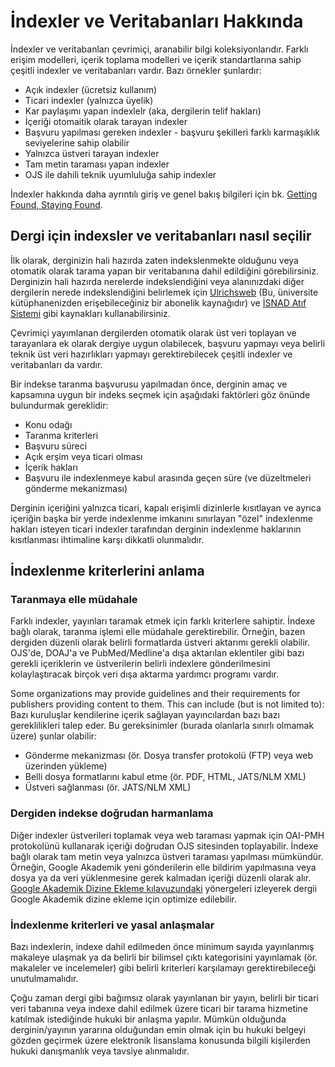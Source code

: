 # İndexler ve Veritabanları Hakkında

İndexler ve veritabanları çevrimiçi, aranabilir bilgi koleksiyonlarıdır. Farklı erişim modelleri, içerik toplama modelleri ve içerik standartlarına sahip çeşitli indexler ve veritabanları vardır. Bazı örnekler şunlardır:

* Açık indexler (ücretsiz kullanım)
* Ticari indexler (yalnızca üyelik)
* Kar paylaşımı yapan indexlelr (aka, dergilerin telif hakları)
* İçeriği otomaitik olarak tarayan indexler
* Başvuru yapılması gereken indexler - başvuru şekilleri farklı karmaşıklık seviyelerine sahip olabilir
* Yalnızca üstveri tarayan indexler
* Tam metin taraması yapan indexler
* OJS ile dahili teknik uyumluluğa sahip indexler

İndexler hakkında daha ayrıntılı giriş ve genel bakış bilgileri için bk. [Getting Found, Staying Found](https://docs.pkp.sfu.ca/getting-found-staying-found/en/getting-found-visibility#indexes-and-databases).

## Dergi için indexsler ve veritabanları nasıl seçilir

İlk olarak, derginizin hali hazırda zaten indekslenmekte olduğunu veya otomatik olarak tarama yapan bir veritabanına dahil edildiğini görebilirsiniz. Derginizin hali hazırda nerelerde indekslendiğini veya alanınızdaki diğer dergilerin nerede indekslendiğini belirlemek için [Ulrichsweb](http://ulrichsweb.serialssolutions.com/login) (Bu, üniversite kütüphanenizden erişebileceğiniz bir abonelik kaynağıdır) ve [İSNAD Atıf Sistemi](https://www.isnadsistemi.org/kullananlar) gibi kaynakları kullanabilirsiniz.

Çevrimiçi yayımlanan dergilerden otomatik olarak üst veri toplayan ve tarayanlara ek olarak dergiye uygun olabilecek, başvuru yapmayı veya belirli teknik üst veri hazırlıkları yapmayı gerektirebilecek çeşitli indexler ve veritabanları da vardır.

Bir indekse taranma başvurusu yapılmadan önce, derginin amaç ve kapsamına uygun bir indeks seçmek için aşağıdaki faktörleri göz önünde bulundurmak gereklidir:

* Konu odağı
* Taranma kriterleri
* Başvuru süreci
* Açık erşim veya ticari olması
* İçerik hakları
* Başvuru ile indexlenmeye kabul arasında geçen süre (ve düzeltmeleri gönderme mekanizması)

Derginin içeriğini yalnızca ticari, kapalı erişimli dizinlerle kısıtlayan ve ayrıca içeriğin başka bir yerde indexlenme imkanını sınırlayan "özel" indexlenme hakları isteyen ticari indexler tarafından derginin indexlenme haklarının kısıtlanması ihtimaline karşı dikkatli olunmalıdır.

## İndexlenme kriterlerini anlama

###  Taranmaya elle müdahale

Farklı indexler, yayınları taramak etmek için farklı kriterlere sahiptir. İndexe bağlı olarak, taranma işlemi elle müdahale gerektirebilir. Örneğin, bazen dergiden düzenli olarak belirli formatlarda üstveri aktarımı gerekli olabilir. OJS'de, DOAJ'a ve PubMed/Medline'a dışa aktarılan eklentiler gibi bazı gerekli içeriklerin ve üstverilerin belirli indexlere gönderilmesini kolaylaştıracak birçok veri dışa aktarma yardımcı programı vardır.

Some organizations may provide guidelines and their requirements for publishers providing content to them. This can include (but is not limited to):
Bazı kuruluşlar kendilerine içerik sağlayan yayıncılardan bazı bazı gereklilikleri talep eder. Bu gereksinimler (burada olanlarla sınırlı olmamak üzere) şunlar olabilir:

* Gönderme mekanizması (ör. Dosya transfer protokolü (FTP) veya web üzerinden yükleme)
* Belli dosya formatlarını kabul etme (ör. PDF, HTML, JATS/NLM XML)
* Üstveri sağlanması (ör. JATS/NLM XML)

### Dergiden indekse doğrudan harmanlama

Diğer indexler üstverileri toplamak veya web taraması yapmak için OAI-PMH protokolünü kullanarak içeriği doğrudan OJS sitesinden toplayabilir. İndexe bağlı olarak tam metin veya yalnızca üstveri taraması yapılması mümkündür. Örneğin, Google Akademik yeni gönderilerin elle bildirim yapılmasına veya dosya ya da veri yüklenmesine gerek kalmadan içeriği düzenli olarak alır. [Google Akademik Dizine Ekleme kılavuzundaki](https://docs.pkp.sfu.ca/google-scholar/) yönergeleri izleyerek dergii Google Akademik dizine ekleme için optimize edilebilir.

### İndexlenme kriterleri ve yasal anlaşmalar

Bazı indexlerin, indexe dahil edilmeden önce minimum sayıda yayınlanmış makaleye ulaşmak ya da belirli bir bilimsel çıktı kategorisini yayınlamak (ör. makaleler ve incelemeler) gibi belirli kriterleri karşılamayı gerektirebileceği unutulmamalıdır.

Çoğu zaman dergi gibi bağımsız olarak yayınlanan bir yayın, belirli bir ticari veri tabanına veya indexe dahil edilmek üzere ticari bir tarama hizmetine katılmak istediğinde hukuki bir anlaşma yapılır. Mümkün olduğunda derginin/yayının yararına olduğundan emin olmak için bu hukuki belgeyi gözden geçirmek üzere elektronik lisanslama konusunda bilgili kişilerden hukuki danışmanlık veya tavsiye alınmalıdır.

